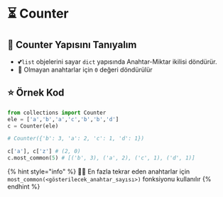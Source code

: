 # ⏳ Counter

## 🔰 Counter Yapısını Tanıyalım 

* 💕`list` objelerini sayar `dict` yapısında Anahtar-Miktar ikilisi döndürür. 
* 🚫 Olmayan anahtarlar için `0` değeri döndürülür

## ⭐ Örnek Kod

```python
from collections import Counter
ele = ['a','b','a','c','b','b','d']
c = Counter(ele)

# Counter({'b': 3, 'a': 2, 'c': 1, 'd': 1})

c['a'], c['z'] # (2, 0)
c.most_common(5) # [('b', 3), ('a', 2), ('c', 1), ('d', 1)]
```

{% hint style="info" %}
‍🧙‍♂ En fazla tekrar eden anahtarlar için `most_common(<gösterilecek_anahtar_sayısı>)` fonksiyonu kullanılır
{% endhint %}
